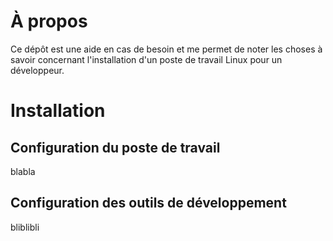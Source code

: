 # &Agrave; propos

Ce dépôt est une aide en cas de besoin et me permet de noter les choses à savoir concernant l'installation d'un poste de travail Linux pour un développeur.

# Installation
## Configuration du poste de travail
blabla
## Configuration des outils de développement
bliblibli

